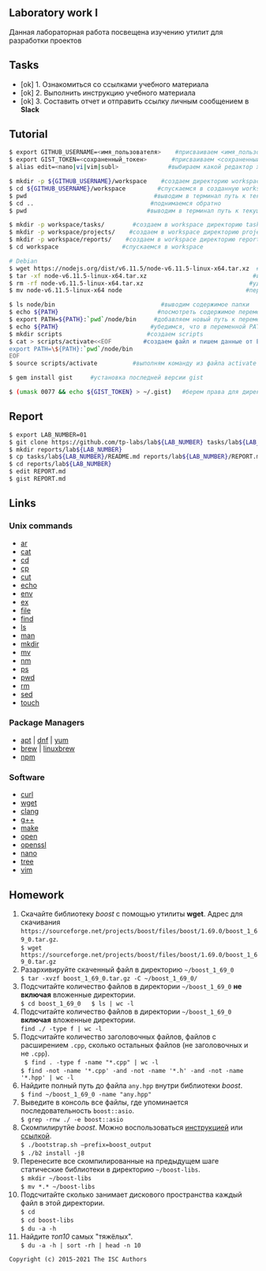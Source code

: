 ## Laboratory work I

Данная лабораторная работа посвещена изучению утилит для разработки проектов

## Tasks

- [ok] 1. Ознакомиться со ссылками учебного материала
- [ok] 2. Выполнить инструкцию учебного материала
- [ok] 3. Составить отчет и отправить ссылку личным сообщением в **Slack**

## Tutorial

```bash
$ export GITHUB_USERNAME=<имя_пользователя>    #присваиваем <имя_пользователя> в переменную GITHUB_USERNAME
$ export GIST_TOKEN=<сохраненный_токен>       #присваиваем <сохраненный_токен> в переменную GIST_TOKEN
$ alias edit=<nano|vi|vim|subl>              #выбираем какой редактор хотим открыть
```

```sh
$ mkdir -p ${GITHUB_USERNAME}/workspace    #создаем директорию workspace
$ cd ${GITHUB_USERNAME}/workspace         #спускаемся в созданную workspace
$ pwd                                    #выводим в терминал путь к текущей папке
$ cd ..                                 #поднимаемся обратно
$ pwd                                  #выводим в терминал путь к текущей папке
```

```sh
$ mkdir -p workspace/tasks/        #создаем в workspace директорию tasks
$ mkdir -p workspace/projects/    #создаем в workspace директорию projects
$ mkdir -p workspace/reports/    #создаем в workspace директорию reports
$ cd workspace                  #спускаемся в workspace
```

```sh
# Debian
$ wget https://nodejs.org/dist/v6.11.5/node-v6.11.5-linux-x64.tar.xz  #скачиваем файл
$ tar -xf node-v6.11.5-linux-x64.tar.xz                              #извлекаем файл из архива
$ rm -rf node-v6.11.5-linux-x64.tar.xz                              #удаляем файл (в нашем случае-архив)
$ mv node-v6.11.5-linux-x64 node                                   #переименовываем на "node"
```

```sh
$ ls node/bin                              #выводим содержимое папки
$ echo ${PATH}                            #посмотреть содержимое переменной PATH
$ export PATH=${PATH}:`pwd`/node/bin     #добавляем новый путь к переменной PATH
$ echo ${PATH}                          #убедимся, что в переменной PATH содержится имя, добавленной, папки
$ mkdir scripts                        #создаем scripts
$ cat > scripts/activate<<EOF         #создаем файл и пишем данные от EOF до EOF
export PATH=\${PATH}:`pwd`/node/bin
EOF
$ source scripts/activate          #выполням команду из файла activate
```

```sh
$ gem install gist     #установка последней версии gist
```

```sh
$ (umask 0077 && echo ${GIST_TOKEN} > ~/.gist)   #берем права для директории
```

## Report

```sh
$ export LAB_NUMBER=01                                                          #присваиваем 01 в переменную LAB_NUMBER
$ git clone https://github.com/tp-labs/lab${LAB_NUMBER} tasks/lab${LAB_NUMBER} #клонируем из ссылки в директорию (в наше случае-tasks/lab01)
$ mkdir reports/lab${LAB_NUMBER}                                              #создаем директорию (в наше случае- lab01)                                      
$ cp tasks/lab${LAB_NUMBER}/README.md reports/lab${LAB_NUMBER}/REPORT.md     #спускаемся в директорию (в наше случае- lab01)
$ cd reports/lab${LAB_NUMBER}                                               #копируем из одной директории в другую
$ edit REPORT.md                                                           #редактируем REPORT.md
$ gist REPORT.md                                                          #сохраняем REPORT.md
```

## Links

### Unix commands

- [ar](https://en.wikipedia.org/wiki/Ar_(Unix))
- [cat](https://en.wikipedia.org/wiki/Cat_(Unix))
- [cd](https://en.wikipedia.org/wiki/Cd_(command))
- [cp](https://en.wikipedia.org/wiki/Cp_(Unix))
- [cut](https://en.wikipedia.org/wiki/Cut_(Unix))
- [echo](https://en.wikipedia.org/wiki/Echo_(command))
- [env](https://en.wikipedia.org/wiki/Env_(shell))
- [ex](https://en.wikipedia.org/wiki/Ex_(editor))
- [file](https://en.wikipedia.org/wiki/File_(command))
- [find](https://en.wikipedia.org/wiki/Find)
- [ls](https://en.wikipedia.org/wiki/Ls)
- [man](https://en.wikipedia.org/wiki/Man_page)
- [mkdir](https://en.wikipedia.org/wiki/Mkdir)
- [mv](https://en.wikipedia.org/wiki/Mv)
- [nm](https://en.wikipedia.org/wiki/Nm_(Unix))
- [ps](https://en.wikipedia.org/wiki/Ps_(Unix))
- [pwd](https://en.wikipedia.org/wiki/Pwd)
- [rm](https://en.wikipedia.org/wiki/Rm_(Unix))
- [sed](https://en.wikipedia.org/wiki/Sed)
- [touch](https://en.wikipedia.org/wiki/Touch_(Unix))

### Package Managers

- [apt](http://help.ubuntu.ru/wiki/apt) | [dnf](https://en.wikipedia.org/wiki/DNF_(software)) | [yum](https://fedoraproject.org/wiki/Yum/ru)
- [brew](https://brew.sh) | [linuxbrew](http://linuxbrew.sh)
- [npm](https://docs.npmjs.com)

### Software

- [curl](https://www.gitbook.com/book/bagder/everything-curl/details)
- [wget](https://www.gnu.org/software/wget/manual/wget.pdf)
- [clang](https://clang.llvm.org)
- [g++](https://gcc.gnu.org/onlinedocs/gcc-4.0.2/gcc/G_002b_002b-and-GCC.html)
- [make](https://en.wikipedia.org/wiki/Make_(software))
- [open](https://developer.apple.com/legacy/library/documentation/Darwin/Reference/ManPages/man1/open.1.html)
- [openssl](https://www.openssl.org)
- [nano](https://www.nano-editor.org)
- [tree](https://linux.die.net/man/1/tree)
- [vim](http://www.vim.org)

## Homework

1. Скачайте библиотеку *boost* с помощью утилиты **wget**. Адрес для скачивания `https://sourceforge.net/projects/boost/files/boost/1.69.0/boost_1_69_0.tar.gz`.  
`$ wget https://sourceforge.net/projects/boost/files/boost/1.69.0/boost_1_69_0.tar.gz`  
2. Разархивируйте скаченный файл в директорию `~/boost_1_69_0`  
`$ tar -xvzf boost_1_69_0.tar.gz -C ~/boost_1_69_0/`  
3. Подсчитайте количество файлов в директории `~/boost_1_69_0` **не включая** вложенные директории.  
`$ cd boost_1_69_0  
$ ls | wc -l`  
4. Подсчитайте количество файлов в директории `~/boost_1_69_0` **включая** вложенные директории.  
`find ./ -type f | wc -l`  
5. Подсчитайте количество заголовочных файлов, файлов с расширением `.cpp`, сколько остальных файлов (не заголовочных и не `.cpp`).  
`
$ find . -type f -name "*.cpp" | wc -l`  
`$ find -not -name '*.cpp' -and -not -name '*.h' -and -not -name '*.hpp' | wc -l`   
6. Найдите полный путь до файла `any.hpp` внутри библиотеки *boost*.  
`$ find ~/boost_1_69_0 -name "any.hpp"`  
7. Выведите в консоль все файлы, где упоминается последовательность `boost::asio`.  
`$ grep -rnw ./ -e boost::asio`  
8. Скомпилирутйе *boost*. Можно воспользоваться [инструкцией](https://www.boost.org/doc/libs/1_61_0/more/getting_started/unix-variants.html#or-build-custom-binaries) или [ссылкой](https://codeyarns.com/2017/01/24/how-to-build-boost-on-linux/).  
`$ ./bootstrap.sh —prefix=boost_output`  
`$ ./b2 install -j8`  
9. Перенесите все скомпилированные на предыдущем шаге статические библиотеки в директорию `~/boost-libs`.  
`$ mkdir ~/boost-libs`  
`$ mv *.* ~/boost-libs`  
10. Подсчитайте сколько занимает дискового пространства каждый файл в этой директории.  
`$ cd`  
`$ cd boost-libs`  
`$ du -a -h`  
11. Найдите *топ10* самых "тяжёлых".  
`$ du -a -h | sort -rh | head -n 10`  

```
Copyright (c) 2015-2021 The ISC Authors
```

